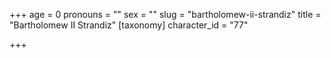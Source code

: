 +++
age = 0
pronouns = ""
sex = ""
slug = "bartholomew-ii-strandiz"
title = "Bartholomew II Strandiz"
[taxonomy]
character_id = "77"

+++


